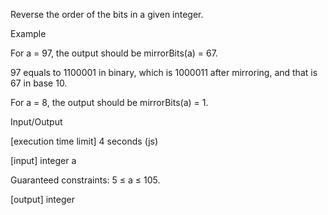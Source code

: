 Reverse the order of the bits in a given integer.

Example

For a = 97, the output should be
mirrorBits(a) = 67.

97 equals to 1100001 in binary, which is 1000011 after mirroring, and that is 67 in base 10.

For a = 8, the output should be
mirrorBits(a) = 1.

Input/Output

[execution time limit] 4 seconds (js)

[input] integer a

Guaranteed constraints:
5 ≤ a ≤ 105.

[output] integer
